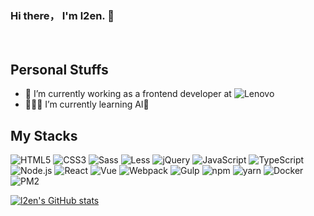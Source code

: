 ### Hi there， I'm l2en.  👋

<br/>

## Personal Stuffs

- 🏢 I’m currently working as a frontend developer at  ![Lenovo](https://p4.lefile.cn/fes/cms/2023/05/29/tom38rkeb51m820q7i3wyuoz36pwew395898.png)
- 👨🏻‍💻 I’m currently learning AI🤔

## My Stacks

![HTML5](https://img.shields.io/badge/-HTML5-%23E34C26?style=flat&logo=html5&logoColor=ffffff)
![CSS3](https://img.shields.io/badge/-CSS3-%23197CBE?style=flat&logo=css3)
![Sass](https://img.shields.io/badge/-Sass-%23CB6498?style=flat&logo=sass&logoColor=ffffff)
![Less](https://img.shields.io/badge/-Less-%23CB6498?style=flat&logo=Less&logoColor=78cff5&color=1d365d)
![jQuery](https://img.shields.io/badge/-jQuery-%23579050?style=flat&logo=jquery&logoColor=78cff5&color=0769ad)
![JavaScript](https://img.shields.io/badge/-JavaScript-%23F7DF1C?style=flat&logo=javascript&logoColor=000000&labelColor=%23ECD83E&color=%23ECD83E)
![TypeScript](https://img.shields.io/badge/-TypeScript-%23579050?style=flat&logo=typescript&logoColor=ffffff&color=3178c6)
![Node.js](https://img.shields.io/badge/-Node.js-%23579050?style=flat&logo=node.js&logoColor=ffffff)
![React](https://img.shields.io/badge/-React-%23323031?style=flat&logo=react&logoColor=61DAFB)
![Vue](https://img.shields.io/badge/-Vue-%23579050?style=flat&logo=Vue.js&logoColor=#40b983&color=cccccc)
![Webpack](https://img.shields.io/badge/-Webpack-%23323031?style=flat&logo=webpack&logoColor=8DD6F9)
![Gulp](https://img.shields.io/badge/-Gulp-%23323031?style=flat&logo=gulp&logoColor=ffffff&color=CF4647)
![npm](https://img.shields.io/badge/npm-npm?style=flat&logo=npm&logoColor=ffffff&color=2C2C32)
![yarn](https://img.shields.io/badge/-yarn-yarn?style=flat&logo=yarn&logoColor=ffffff&color=2C8EBB)
![Docker](https://img.shields.io/badge/-docker-2496ED?logo=docker&style=flat&logoColor=fff)
![PM2](https://img.shields.io/badge/-PM2-pm2?style=flat&logo=pm2&logoColor=ffffff&color=2b037a)

[![l2en's GitHub stats](https://github-readme-stats.vercel.app/api?username=l2en)](https://github.com/anuraghazra/github-readme-stats)
